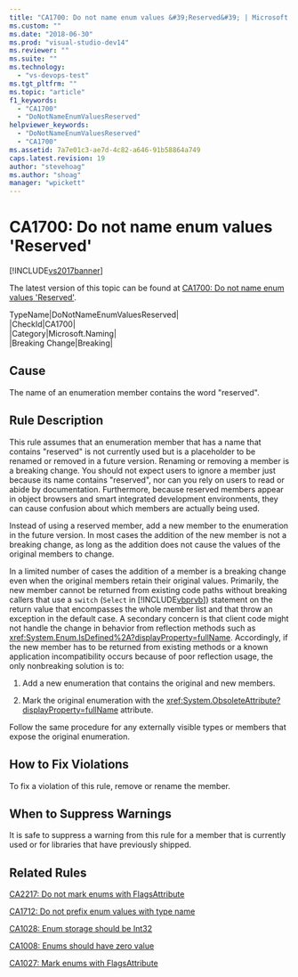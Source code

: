 ```yaml
---
title: "CA1700: Do not name enum values &#39;Reserved&#39; | Microsoft Docs"
ms.custom: ""
ms.date: "2018-06-30"
ms.prod: "visual-studio-dev14"
ms.reviewer: ""
ms.suite: ""
ms.technology: 
  - "vs-devops-test"
ms.tgt_pltfrm: ""
ms.topic: "article"
f1_keywords: 
  - "CA1700"
  - "DoNotNameEnumValuesReserved"
helpviewer_keywords: 
  - "DoNotNameEnumValuesReserved"
  - "CA1700"
ms.assetid: 7a7e01c3-ae7d-4c82-a646-91b58864a749
caps.latest.revision: 19
author: "stevehoag"
ms.author: "shoag"
manager: "wpickett"
---
```

# CA1700: Do not name enum values &#39;Reserved&#39;
[!INCLUDE[vs2017banner](../includes/vs2017banner.md)]

The latest version of this topic can be found at [CA1700: Do not name enum values &#39;Reserved&#39;](https://docs.microsoft.com/visualstudio/code-quality/ca1700-do-not-name-enum-values-reserved).  
  
TypeName|DoNotNameEnumValuesReserved|  
|CheckId|CA1700|  
|Category|Microsoft.Naming|  
|Breaking Change|Breaking|  
  
## Cause  
 The name of an enumeration member contains the word "reserved".  
  
## Rule Description  
 This rule assumes that an enumeration member that has a name that contains "reserved" is not currently used but is a placeholder to be renamed or removed in a future version. Renaming or removing a member is a breaking change. You should not expect users to ignore a member just because its name contains "reserved", nor can you rely on users to read or abide by documentation. Furthermore, because reserved members appear in object browsers and smart integrated development environments, they can cause confusion about which members are actually being used.  
  
 Instead of using a reserved member, add a new member to the enumeration in the future version. In most cases the addition of the new member is not a breaking change, as long as the addition does not cause the values of the original members to change.  
  
 In a limited number of cases the addition of a member is a breaking change even when the original members retain their original values. Primarily, the new member cannot be returned from existing code paths without breaking callers that use a `switch` (`Select` in [!INCLUDE[vbprvb](../includes/vbprvb-md.md)]) statement on the return value that encompasses the whole member list and that throw an exception in the default case. A secondary concern is that client code might not handle the change in behavior from reflection methods such as <xref:System.Enum.IsDefined%2A?displayProperty=fullName>. Accordingly, if the new member has to be returned from existing methods or a known application incompatibility occurs because of poor reflection usage, the only nonbreaking solution is to:  
  
1.  Add a new enumeration that contains the original and new members.  
  
2.  Mark the original enumeration with the <xref:System.ObsoleteAttribute?displayProperty=fullName> attribute.  
  
 Follow the same procedure for any externally visible types or members that expose the original enumeration.  
  
## How to Fix Violations  
 To fix a violation of this rule, remove or rename the member.  
  
## When to Suppress Warnings  
 It is safe to suppress a warning from this rule for a member that is currently used or for libraries that have previously shipped.  
  
## Related Rules  
 [CA2217: Do not mark enums with FlagsAttribute](../code-quality/ca2217-do-not-mark-enums-with-flagsattribute.md)  
  
 [CA1712: Do not prefix enum values with type name](../code-quality/ca1712-do-not-prefix-enum-values-with-type-name.md)  
  
 [CA1028: Enum storage should be Int32](../code-quality/ca1028-enum-storage-should-be-int32.md)  
  
 [CA1008: Enums should have zero value](../code-quality/ca1008-enums-should-have-zero-value.md)  
  
 [CA1027: Mark enums with FlagsAttribute](../code-quality/ca1027-mark-enums-with-flagsattribute.md)



